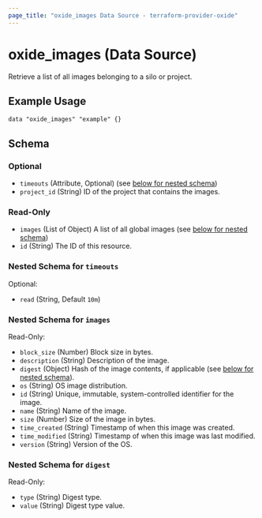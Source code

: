 ```yaml
---
page_title: "oxide_images Data Source - terraform-provider-oxide"
---
```


# oxide_images (Data Source)

Retrieve a list of all images belonging to a silo or project.

## Example Usage

```hcl
data "oxide_images" "example" {}
```

## Schema

### Optional

- `timeouts` (Attribute, Optional) (see [below for nested schema](#nestedatt--timeouts))
- `project_id` (String) ID of the project that contains the images.

### Read-Only

- `images` (List of Object) A list of all global images (see [below for nested schema](#nestedatt--images))
- `id` (String) The ID of this resource.

<a id="nestedatt--timeouts"></a>

### Nested Schema for `timeouts`

Optional:

- `read` (String, Default `10m`)

<a id="nestedatt--images"></a>

### Nested Schema for `images`

Read-Only:

- `block_size` (Number) Block size in bytes.
- `description` (String) Description of the image.
- `digest` (Object) Hash of the image contents, if applicable (see [below for nested schema](#nestedobject--digest)).
- `os` (String) OS image distribution.
- `id` (String) Unique, immutable, system-controlled identifier for the image.
- `name` (String) Name of the image.
- `size` (Number) Size of the image in bytes.
- `time_created` (String) Timestamp of when this image was created.
- `time_modified` (String) Timestamp of when this image was last modified.
- `version` (String) Version of the OS.

### Nested Schema for `digest`

Read-Only:

- `type` (String) Digest type.
- `value` (String) Digest type value.
